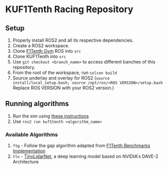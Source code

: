 # KUF1Tenth Racing Repository

## Setup
1. Properly install ROS2 and all its respective dependencies.
2. Create a ROS2 workspace.
3. Clone [F1Tenth Gym](https://github.com/f1tenth/f1tenth_gym_ros) ROS into `src`
4. Clone KUF1Tenth into `src`
5. Use `git checkout <branch_name>` to access different banches of this repository.
6. From the root of the workspace, run `colcon build`
7. Source underlay and overlay for ROS2 (`source install/local_setup.bash; source /opt/ros/<ROS VERSION>/setup.bash` Replace ROS VERSION with your ROS2 version.)
## Running algorithms
1. Run the sim using [these instructions](https://github.com/f1tenth/f1tenth_gym_ros)
2. Use `ros2 run kuf1tenth <algorithm_name>`
### Available Algorithms
1. `ftg` - Follow the gap algorithm adapted from [F1Tenth Benchmarks Implementation](https://github.com/BDEvan5/f1tenth_benchmarks)
2. `tln` - [TinyLidarNet](https://github.com/CSL-KU/TinyLidarNet), a deep learning model based on NVIDIA's DAVE-2 Architecture
